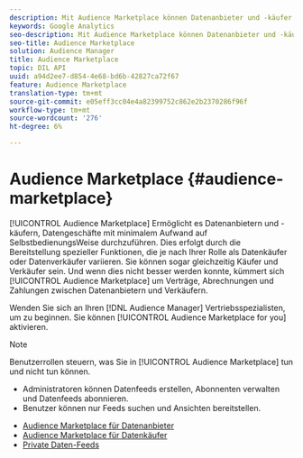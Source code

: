 ```yaml
---
description: Mit Audience Marketplace können Datenanbieter und -käufer Datengeschäfte auf SelbstbedienungsWeise mit minimalem Aufwand ausführen. Dies erfolgt durch die Bereitstellung spezieller Funktionen, die je nach Ihrer Rolle als Datenkäufer oder Datenverkäufer variieren. Sie können sogar gleichzeitig Käufer und Verkäufer sein. Und wenn dies nicht besser werden könnte, kümmert sich Audience Marketplace um Verträge, Abrechnungen und Zahlungen zwischen Datenanbietern und Verkäufern.
keywords: Google Analytics
seo-description: Mit Audience Marketplace können Datenanbieter und -käufer Datengeschäfte auf SelbstbedienungsWeise mit minimalem Aufwand ausführen. Dies erfolgt durch die Bereitstellung spezieller Funktionen, die je nach Ihrer Rolle als Datenkäufer oder Datenverkäufer variieren. Sie können sogar gleichzeitig Käufer und Verkäufer sein. Und wenn dies nicht besser werden könnte, kümmert sich Audience Marketplace um Verträge, Abrechnungen und Zahlungen zwischen Datenanbietern und Verkäufern.
seo-title: Audience Marketplace
solution: Audience Manager
title: Audience Marketplace
topic: DIL API
uuid: a94d2ee7-d854-4e68-bd6b-42827ca72f67
feature: Audience Marketplace
translation-type: tm+mt
source-git-commit: e05eff3cc04e4a82399752c862e2b2370286f96f
workflow-type: tm+mt
source-wordcount: '276'
ht-degree: 6%

---
```



# Audience Marketplace {#audience-marketplace}

[!UICONTROL Audience Marketplace] Ermöglicht es Datenanbietern und -käufern, Datengeschäfte mit minimalem Aufwand auf SelbstbedienungsWeise durchzuführen. Dies erfolgt durch die Bereitstellung spezieller Funktionen, die je nach Ihrer Rolle als Datenkäufer oder Datenverkäufer variieren. Sie können sogar gleichzeitig Käufer und Verkäufer sein. Und wenn dies nicht besser werden konnte, kümmert sich [!UICONTROL Audience Marketplace] um Verträge, Abrechnungen und Zahlungen zwischen Datenanbietern und Verkäufern.

Wenden Sie sich an Ihren [!DNL Audience Manager] Vertriebsspezialisten, um zu beginnen. Sie können [!UICONTROL Audience Marketplace for you] aktivieren.

>[!NOTE]
>
>Benutzerrollen steuern, was Sie in [!UICONTROL Audience Marketplace] tun und nicht tun können.
>
> * Administratoren können Datenfeeds erstellen, Abonnenten verwalten und Datenfeeds abonnieren.
> * Benutzer können nur Feeds suchen und Ansichten bereitstellen.


* [Audience Marketplace für Datenanbieter](/help/using/features/audience-marketplace/marketplace-data-providers/marketplace-data-providers.md)
* [Audience Marketplace für Datenkäufer](/help/using/features/audience-marketplace/marketplace-data-buyers/marketplace-data-buyers.md)
* [Private Daten-Feeds](/help/using/features/audience-marketplace/marketplace-private-feeds.md)

